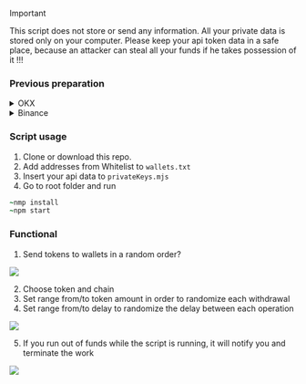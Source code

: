 > [!IMPORTANT]
> This script does not store or send any information. All your private data is stored only on your computer. Please keep your api token data in a safe place, because an attacker can steal all your funds if he takes possession of it !!!

### Previous preparation
<details>
<summary>OKX</summary>
 
1. Install [node.js](https://nodejs.org/en/download) if it is not already installed.

To check that `node.js` is installed, write the command in the cmd
```ruby
~node -v
v18.13.0
```
2. Create [okx api](https://www.okx.com/ua/account/my-api) with the ability to withdraw funds and save your `apikey`, `secretKey` and `password` in a safe place.
<p align="left">
 <img src="https://github.com/iskariott/cexWithdraw/assets/97576455/fc84b72d-f901-4d9a-baf9-271e2fa350d7" >
</p>

3. Add crypto addresses which you want to use in script to Whitelist and mark up "Save as verified address to skip future verification"
<p align="left">
 <img src="https://github.com/iskariott/cexWithdraw/assets/97576455/51f24330-c403-4124-af2b-8a1f9ed138b3">
</p>

</details>

<details>
<summary>Binance</summary>
 
1. Install [node.js](https://nodejs.org/en/download) if it is not already installed.

To check that `node.js` is installed, write the command in the cmd
```ruby
~node -v
v18.13.0
```
2. Create [binance api](https://www.binance.com/uk-UA/my/settings/api-management) with the ability to withdraw funds and save your `apikey` and `secretKey` in a safe place.
<p align="left">
 <img src="https://github.com/iskariott/cexWithdraw/assets/97576455/0b947951-4316-43a5-9eac-335007aaed85" >
</p>

</details>

### Script usage

1. Clone or download this repo.
2. Add addresses from Whitelist to `wallets.txt`
3. Insert your api data to `privateKeys.mjs`
4. Go to root folder and run
```ruby
~nmp install
~npm start
```

### Functional

1. Send tokens to wallets in a random order?
<p align="left">
 <img src="https://github.com/iskariott/cexWithdraw/assets/97576455/734ec9ac-ea2f-44a8-989e-d3e3eef03bd1" >
</p>

2. Choose token and chain
3. Set range from/to token amount in order to randomize each withdrawal
4. Set range from/to delay to randomize the delay between each operation
<p align="left">
 <img src="https://github.com/iskariott/cexWithdraw/assets/97576455/d2af0624-21a5-4ce4-9610-82929fcb3111" >
</p>

5. If you run out of funds while the script is running, it will notify you and terminate the work
<p align="left">
 <img src="https://github.com/iskariott/cexWithdraw/assets/97576455/744ed2cb-622d-4e3f-b44e-81e4f569004d" >
</p>
